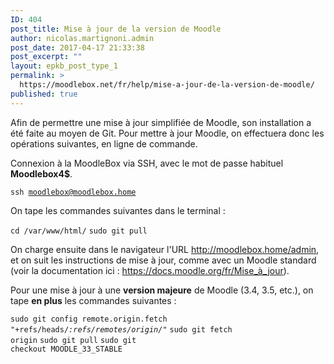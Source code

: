 ```yaml
---
ID: 404
post_title: Mise à jour de la version de Moodle
author: nicolas.martignoni.admin
post_date: 2017-04-17 21:33:38
post_excerpt: ""
layout: epkb_post_type_1
permalink: >
  https://moodlebox.net/fr/help/mise-a-jour-de-la-version-de-moodle/
published: true
---
```

Afin de permettre une mise à jour simplifiée de Moodle, son installation a été faite au moyen de Git. Pour mettre à jour Moodle, on effectuera donc les opérations suivantes, en ligne de commande.

Connexion à la MoodleBox via SSH, avec le mot de passe habituel <strong>Moodlebox4$</strong>.

<code>ssh moodlebox@moodlebox.home</code>

On tape les commandes suivantes dans le terminal :

<code>cd /var/www/html/</code>
<code>sudo git pull</code>

On charge ensuite dans le navigateur l'URL <a class="_blanktarget" href="http://moodlebox.home/admin">http://moodlebox.home/admin</a>, et on suit les instructions de mise à jour, comme avec un Moodle standard (voir la documentation ici : <a class="_blanktarget" href="https://docs.moodle.org/fr/Mise_%C3%A0_jour" target="_blank" rel="noopener noreferrer">https://docs.moodle.org/fr/Mise_à_jour</a>).

Pour une mise à jour à une <strong>version majeure</strong> de Moodle (3.4, 3.5, etc.), on tape <strong>en plus</strong> les commandes suivantes :

<code>sudo git config remote.origin.fetch "+refs/heads/*:refs/remotes/origin/*"</code>
<code>sudo git fetch origin</code>
<code>sudo git pull</code>
<code>sudo git checkout MOODLE_33_STABLE</code>
